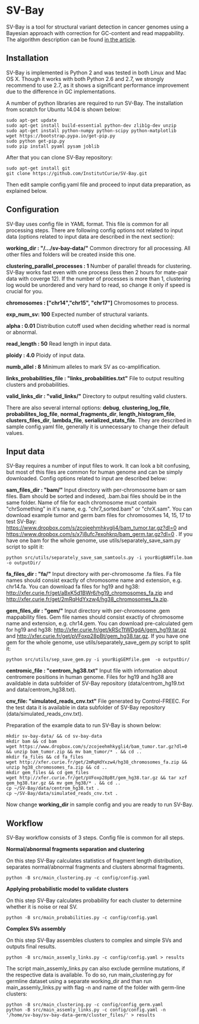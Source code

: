 SV-Bay
======

SV-Bay is a tool for structural variant detection in cancer genomes using a Bayesian approach with correction for GC-content and read mappability. The algorithm description can be found [in the article](http://www.ncbi.nlm.nih.gov/pubmed/26740523).

Installation
------------

SV-Bay is implemented is Python 2 and was tested in both Linux and Mac OS X. Though it works with both Python 2.6 and 2.7, we strongly recommend to use 2.7, as it shows a significant performance improvement due to the difference in GC implementations.

A number of python libraries are required to run SV-Bay. The installation from scratch for Ubuntu 14.04 is shown below:

```
sudo apt-get update
sudo apt-get install build-essential python-dev zlib1g-dev unzip
sudo apt-get install python-numpy python-scipy python-matplotlib
wget https://bootstrap.pypa.io/get-pip.py
sudo python get-pip.py
sudo pip install pyaml pysam joblib
```

After that you can clone SV-Bay repository:

```
sudo apt-get install git
git clone https://github.com/InstitutCurie/SV-Bay.git
```

Then edit sample config.yaml file and proceed to input data preparation, as explained below.

Configuration
-------------

SV-Bay uses config file in YAML format. This file is common for all processing steps. There are following config options not related to input data (options related to input data are described in the next section):

__working_dir : "/.../sv-bay-data/"__ Common directrory for all processing. All other files and folders will be created inside this one.

__clustering_parallel_processes : 1__ Number of parallel threads for clustering. SV-Bay works fast even with one process (less then 2 hours for mate-pair data with coverge 12). If the number of processes is more than 1, clustering log would be unordered and very hard to read, so change it only if speed is crucial for you.

__chromosomes : ["chr14","chr15", "chr17"]__ Chromosomes to process.

__exp_num_sv: 100__ Expected number of structural variants.

__alpha : 0.01__ Distribution cutoff used when deciding whether read is normal or abnormal.

__read_length : 50__ Read length in input data.

__ploidy : 4.0__ Ploidy of input data.

__numb_allel : 8__ Minimum alleles to mark SV as co-amplification.

__links_probabilities_file : "links_probabilities.txt"__ File to output resulting clusters and probabilities.

__valid_links_dir : "valid_links/"__ Directory to output resulting valid clusters.

There are also several internal options: __debug__, __clustering_log_file__, __probabilites_log_file__, __normal_fragments_dir__, __length_histogram_file__, __clusters_files_dir__, __lambda_file__, __serialized_stats_file__. They are described in sample config.yaml file, generally it is unnecessary to change their default values.

Input data
----------

SV-Bay requires a number of input files to work. It can look a bit confusing, but most of this files are common for human genome and can be simply downloaded. Config options related to input are described below:

__sam_files_dir : "bam/"__ Input directory with per-chromosome bam or sam files. Bam should be sorted and indexed, .bam.bai files should be in the same folder. Name of file for each chromosome must contain "chrSomething" in it's name, e.g. "chr7_sorted.bam" or "chrX.sam". You can download example tumor and germ bam files for chromosomes 14, 15, 17 to test SV-Bay: https://www.dropbox.com/s/zcojeehmhkygli4/bam_tumor.tar.gz?dl=0 and https://www.dropbox.com/s/x7j8ufc7exohkrp/bam_germ.tar.gz?dl=0 . If you have one bam for the whole genome, use utils/separately_save_sam.py script to split it:

```
python src/utils/separately_save_sam_samtools.py -i yourBigBAMfile.bam -o outputDir/
```

__fa_files_dir : "fa/"__ Input directory with per-chromosome .fa files. Fa file names should consist exactly of chromosome name and extension, e.g. chr14.fa. You can download fa files for hg19 and hg38: http://xfer.curie.fr/get/aBxK5d1BWr6/hg19_chromosomes_fa.zip and http://xfer.curie.fr/get/2mRqHdYxzw4/hg38_chromosomes_fa.zip.

__gem_files_dir : "gem/"__ Input directory with per-chromosome .gem mappability files. Gem file names should consist exactly of chromosome name and extension, e.g. chr14.gem. You can download pre-calculated gem for hg19 and hg38: http://xfer.curie.fr/get/kRScTtWDgdA/gem_hg19.tar.gz and http://xfer.curie.fr/get/pVFoxp28pBt/gem_hg38.tar.gz. If you have one gem for the whole genome, use utils/separately_save_gem.py script to split it:

```
python src/utils/sep_save_gem.py -i yourBigGEMfile.gem  -o outputDir/
```

__centromic_file : "centrom_hg38.txt"__ Input file with information about centromere positions in human genome. Files for hg19 and hg38 are availdable in data subfolder of SV-Bay repository (data/centrom_hg19.txt and data/centrom_hg38.txt).

__cnv_file: "simulated_reads_cnv.txt"__ File generated by Control-FREEC. For the test data it is available in data subfolder of SV-Bay repository (data/simulated_reads_cnv.txt).

Preparation of the example data to run SV-Bay is shown below:

```
mkdir sv-bay-data/ && cd sv-bay-data
mkdir bam && cd bam
wget https://www.dropbox.com/s/zcojeehmhkygli4/bam_tumor.tar.gz?dl=0 && unzip bam_tumor.zip && mv bam_tumor/* . && cd ..
mkdir fa_files && cd fa_files
wget http://xfer.curie.fr/get/2mRqHdYxzw4/hg38_chromosomes_fa.zip && unzip hg38_chromosomes_fa.zip && cd ..
mkdir gem_files && cd gem_files
wget http://xfer.curie.fr/get/pVFoxp28pBt/gem_hg38.tar.gz && tar xzf gem_hg38.tar.gz && mv gem_hg38/* . && cd ..
cp ~/SV-Bay/data/centrom_hg38.txt .
cp ~/SV-Bay/data/simulated_reads_cnv.txt .
```

Now change __working_dir__ in sample config and you are ready to run SV-Bay.

Workflow
--------

SV-Bay workflow consists of 3 steps. Config file is common for all steps.

__Normal/abnormal fragments separation and clustering__

On this step SV-Bay calculates statistics of fragment length distribution, separates normal/abnormal fragments and clusters abnormal fragments.

```
python -B src/main_clustering.py -c config/config.yaml
```

__Applying probabilistic model to validate clusters__

On this step SV-Bay calculates probability for each cluster to determine whether it is noise or real SV.

```
python -B src/main_probabilities.py -c config/config.yaml
```

__Complex SVs assembly__

On this step SV-Bay assembles clusters to complex and simple SVs and outputs final results.

```
python -B src/main_assemly_links.py -c config/config.yaml > results
```

The script main_assemly_links.py can also exclude germline mutations, if the respective data is available. To do so, run main_clustering.py for germline dataset using a separate working_dir and than run main_assemly_links.py with flag -n and name of the folder with germ-line clusters:

```
python -B src/main_clustering.py -c config/config_germ.yaml
python -B src/main_assemly_links.py -c config/config.yaml -n '/home/sv-bay/sv-bay-data-germ/cluster_files/' > results
```
